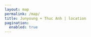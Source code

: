 ```yaml
---
layout: map
permalink: /map/
title: Junyoung + Thuc Anh | location
pagination:
  enabled: true
---
```


